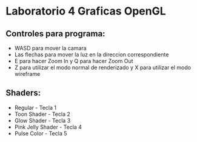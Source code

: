 # Laboratorio 4 Graficas OpenGL  
## Controles para programa:  
- WASD para mover la camara  
- Las flechas para mover la luz en la direccion correspondiente  
- E para hacer Zoom In y Q para hacer Zoom Out  
- Z para utilizar el modo normal de renderizado y X para utilizar el modo wireframe  
## Shaders:  
- Regular - Tecla 1
- Toon Shader - Tecla 2
- Glow Shader - Tecla 3
- Pink Jelly Shader - Tecla 4  
- Pulse Color - Tecla 5
